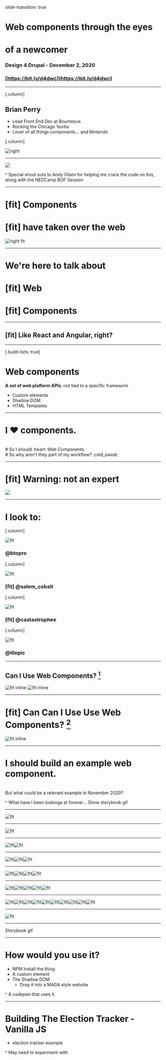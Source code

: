 slide-transition: true
# **Web components** through the eyes
# of a newcomer
### Design 4 Drupal - December 2, 2020
### [https://bit.ly/d4dwc](https://bit.ly/d4dwc)

---

[.column]
## Brian Perry
* Lead Front End Dev at Bounteous
* Rocking the Chicago ‘burbs
* Lover of all things components... and Nintendo

[.column]

![right](images/Picture1.png)

---

![](images/bounteous.jpg)

^ Special shout outs to Andy Olsen for helping me crack the code on this,
along with the NEDCamp BOF Session

---

# [fit] Components
# [fit] have taken over the web

![right fit](images/atomic-design.png)

---

# We're here to talk about
# [fit] Web
# [fit] Components

---

## [fit] Like React and Angular, right?

---
[.build-lists: true]

# Web components

__A set of web platform APIs__, not tied to a specific framework

* Custom elements
* Shadow DOM
* HTML Templates

---
# I :heart: components.
<br>
# So I should :heart: Web Components.
<br>
# So why aren't they part of my workflow? :cold_sweat:

---
# [fit] Warning: not an expert

![](images/Picture1.png)

---

# I look to:

[.column]

![fit](images/btopro.png)

### @btopro

[.column]

![fit](images/salem.png)

### [fit] @salem_cobalt

[.column]

![fit](images/cast.png)

### [fit] @castastrophee

[.column]

![fit](images/bloom.png)

### @illepic

---

## Can I Use Web Components? [^1]

![fit inline](images/custom_elements.png)
![fit inline](images/shadow_dom.png)

[^1]: IE 11 can be supported using polyfills

---

# [fit] Can Can I Use Use Web Components? [^2]

![fit inline](images/caniuse.png)

[^2]: Find many more examples at https://wild.open-wc.org/

---

# I should build an example web component.
<br>
But what could be a relevant example in November 2020?

^ What have I been lookinga at forever... Show storybook gif

---

![fit](images/globe_tracker.png)

---

![fit](images/cnn_tracker.png)

---

![fit](images/cnn_tracker.png)![fit](images/cnn_tracker.png)

---

![fit](images/cnn_tracker.png)![fit](images/cnn_tracker.png)![fit](images/cnn_tracker.png)

---

![fit](images/cnn_tracker.png)![fit](images/cnn_tracker.png)![fit](images/cnn_tracker.png)![fit](images/cnn_tracker.png)

---

![fit](images/cnn_tracker.png)![fit](images/cnn_tracker.png)![fit](images/cnn_tracker.png)![fit](images/cnn_tracker.png)![fit](images/cnn_tracker.png)

---

![fit](images/cnn_tracker.png)![fit](images/cnn_tracker.png)![fit](images/cnn_tracker.png)![fit](images/cnn_tracker.png)![fit](images/cnn_tracker.png)![fit](images/cnn_tracker.png)![fit](images/cnn_tracker.png)![fit](images/cnn_tracker.png)![fit](images/cnn_tracker.png)![fit](images/cnn_tracker.png)

---

![fit](images/nytimes_tracker.png)

---

Storybook gif

---

# How would you use it?

* NPM Install the thing
* A custom element
* The Shadow DOM
  * Drop it into a MAGA style website

^ A codepen that uses it.

---

# Building The Election Tracker - Vanilla JS

* election tracker example

^ May need to experiment with <template> here to make code less awful.

---

# steps

* Hello world - just render text to the screen
  * Limitation - Sure would like to use templating
  * What happened to the template spec? Homework.
* Take in and render props
  * Limitation - attributes are only strings
* Re-render based on changes

---

# Compare Vanilla to Framework

Vanilla Pros:
* More browser native

Examples of boilerplate that framework takes care of

* Templating
* Parsing data types
* Observing properties

---

# So. Many. Frameworks.

Were web components even meant to be used without a framework?

---

# Rebuilding as Lit Element

* Lit Element
* Lit HTML

---
# Stencil

Quick look.

---

# Vue with web components as a compile target

^ examples that get to far from the spec. You still need to load vue

---

# Using web components with a framework

Didn't do my homework?

---

Why aren't I using web components

Why would I use web components.

---

# My more educated views on web components

I'd use a framework, but one that is pretty close to the spec.

On an infinite timescale, web components will win.

But how infinite? And will it be this version of Web Components?

^ I know how lit element converts to standard web component stuff if Google goes out of business.

---

Thanks / Q&A